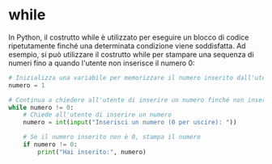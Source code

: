 # while

In Python, il costrutto while è utilizzato per eseguire un blocco di codice ripetutamente finché una determinata condizione viene soddisfatta. Ad esempio, si può utilizzare il costrutto while per stampare una sequenza di numeri fino a quando l'utente non inserisce il numero 0:

```python
# Inizializza una variabile per memorizzare il numero inserito dall'utente
numero = 1

# Continua a chiedere all'utente di inserire un numero finché non inserisce 0
while numero != 0:
    # Chiede all'utente di inserire un numero
    numero = int(input("Inserisci un numero (0 per uscire): "))

    # Se il numero inserito non è 0, stampa il numero
    if numero != 0:
        print("Hai inserito:", numero)
```